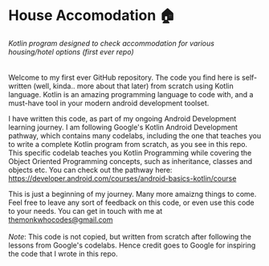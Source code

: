 # House Accomodation 🏠
_Kotlin program designed to check accommodation for various housing/hotel options (first ever repo)_
<br />
<br />
<br />
Welcome to my first ever GitHub repository. The code you find here is self-written (well, kinda.. more about that later) from scratch using Kotlin language.
Kotlin is an amazing programming language to code with, and a must-have tool in your modern android development toolset.

I have written this code, as part of my ongoing Android Development learning journey. I am following Google's Kotlin Android Development pathway, which contains many codelabs, including the one that teaches you to write a complete Kotlin program from scratch, as you see in this repo. 
This specific codelab teaches you Kotlin Programming while covering the Object Oriented Programming concepts, such as inheritance, classes and objects etc. 
You can check out the pathway here: https://developer.android.com/courses/android-basics-kotlin/course

This is just a beginning of my journey. Many more amaizng things to come. 
Feel free to leave any sort of feedback on this code, or even use this code to your needs. 
You can get in touch with me at themonkwhocodes@gmail.com
<br />
<br />
_Note_:  This code is not copied, but written from scratch after following the lessons from Google's codelabs. Hence credit goes to Google for inspiring the code that I wrote in this repo. 
